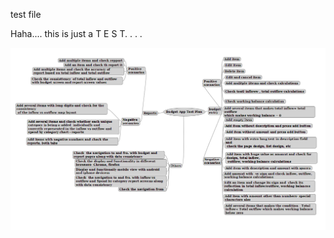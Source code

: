 test file

Haha.... this is just a T E S T. . . . 

![](https://github.com/abhiattipra/sampleGit/blob/master/mindMapTestPlan.png)

